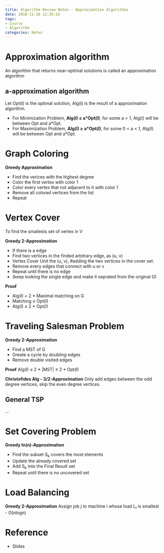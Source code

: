 ```yaml
---
title: Algorithm Review Notes - Approximation Algorithms
date: 2018-11-26 22:35:52
tags:
- Course
- Algorithm
categories: Notes
---
```


# Approximation algorithm
An algorithm that returns near-optimal solutions is called an approximation algorithm

## a-approximation algorithm
Let Opt(I) is the optimal solution, Alg(I) is the result of a approximation algorithm. 
- For Minimization Problem, **Alg(I) ≤ a*Opt(I)**, for some a > 1, Alg(I) will be between Opt and a\*Opt.
- For Maximization Problem, **Alg(I) ≥ a*Opt(I)**, for some 0 < a < 1, Alg(I) will be between Opt and a\*Opt.

# Graph Coloring
**Greedy Approximation**
- Find the verices with the highest degree
- Color the first vertex with color 1
- Color every vertex that not adjacent to it with color 1
- Remove all colored vertices from the list
- Repeat

# Vertex Cover
To find the smallests set of vertex in V

**Greedy 2-Approximation**
- If there is a edge
- Find two vertices in the finded arbitrary edge, as (u, v)
- Vertex Cover Unit the (u, v), #adding the two vertices in the cover set.
- Remove every edges that connect with u or v
- Repeat until there is no edge
- (keep looking the single edge and make it seprated from the original G)

**Proof**
- Alg(I) = 2 * Maximal matching on G
- Matching ≤ Opt(I)
- Alg(I) ≤ 2 * Opt(I)

# Traveling Salesman Problem
**Greedy 2-Approximation**
- Find a MST of G
- Greate a cycle by doubling edges
- Remove double visited edges

**Proof**
Alg(I) ≤ 2 * |MST| ≤ 2 * Opt(I)

**Christofides Alg - 3/2-Approximation**
Only add edges between the odd degree vertices, skip the even degree vertices.

## General TSP
...

# Set Covering Problem
**Greedy ln(n)-Approximation**
- Find the subset S<sub>k</sub> covers the most elements
- Update the already covered set
- Add S<sub>k</sub> into the Final Result set
- Repeat until there is no uncovered set

# Load Balancing
**Greedy 2-Approximation**
Assign job j to machine i whose load L<sub>i</sub> is smallest - O(nlogn)

# Reference
- Slides